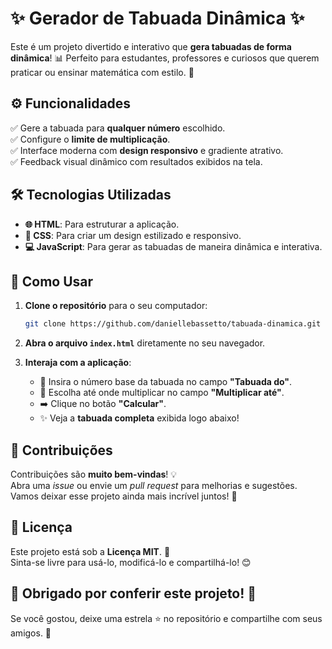 # ✨ Gerador de Tabuada Dinâmica ✨

Este é um projeto divertido e interativo que **gera tabuadas de forma dinâmica**! 📊 Perfeito para estudantes, professores e curiosos que querem praticar ou ensinar matemática com estilo. 🌟

## ⚙️ Funcionalidades

✅ Gere a tabuada para **qualquer número** escolhido.  
✅ Configure o **limite de multiplicação**.  
✅ Interface moderna com **design responsivo** e gradiente atrativo.  
✅ Feedback visual dinâmico com resultados exibidos na tela.  

## 🛠️ Tecnologias Utilizadas

- **🌐 HTML**: Para estruturar a aplicação.  
- **🎨 CSS**: Para criar um design estilizado e responsivo.  
- **💻 JavaScript**: Para gerar as tabuadas de maneira dinâmica e interativa.  

## 🚀 Como Usar

1. **Clone o repositório** para o seu computador:  
   ```bash
   git clone https://github.com/daniellebassetto/tabuada-dinamica.git
   ```

2. **Abra o arquivo `index.html`** diretamente no seu navegador.  

3. **Interaja com a aplicação**:
   - 🧮 Insira o número base da tabuada no campo **"Tabuada do"**.  
   - 📏 Escolha até onde multiplicar no campo **"Multiplicar até"**.  
   - ➡️ Clique no botão **"Calcular"**.  
   - ✨ Veja a **tabuada completa** exibida logo abaixo!  

## 🤝 Contribuições

Contribuições são **muito bem-vindas**! 💡  
Abra uma *issue* ou envie um *pull request* para melhorias e sugestões. Vamos deixar esse projeto ainda mais incrível juntos! 🎉

## 📜 Licença

Este projeto está sob a **Licença MIT**. 📝  
Sinta-se livre para usá-lo, modificá-lo e compartilhá-lo! 😊


## 🌟 Obrigado por conferir este projeto! 🌟  
Se você gostou, deixe uma estrela ⭐ no repositório e compartilhe com seus amigos. 🚀

